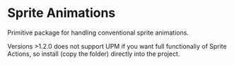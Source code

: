 # Sprite Animations
Primitive package for handling conventional sprite animations.

Versions >1.2.0 does not support UPM if you want full functionaliy of Sprite Actions, so install (copy the folder) directly into the project.
